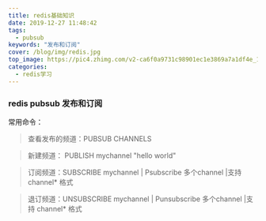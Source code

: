 ```yaml
---
title: redis基础知识
date: 2019-12-27 11:48:42
tags: 
  - pubsub
keywords: "发布和订阅"
cover: /blog/img/redis.jpg
top_image: https://pic4.zhimg.com/v2-ca6f0a9731c98901ec1e3869a7a1df4e_1200x500.jpg
categories:
  - redis学习
---
```

### redis pubsub 发布和订阅

常用命令：
> 查看发布的频道：PUBSUB CHANNELS

> 新建频道： PUBLISH mychannel "hello world"

> 订阅频道：SUBSCRIBE mychannel |   Psubscribe 多个channel |支持 channel* 格式

> 退订频道：UNSUBSCRIBE mychannel | Punsubscribe  多个channel  |支持 channel* 格式
